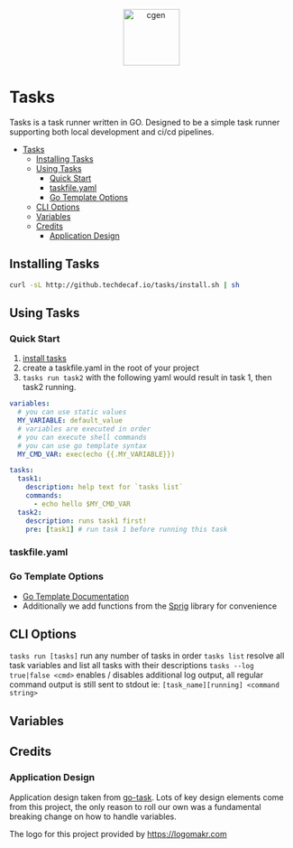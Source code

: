 <p align="center">
  <img alt="cgen" src="https://images.techdecaf.com/fit-in/100x/tiny/tasks-logo.png" width="100" />
</p>

# Tasks

Tasks is a task runner written in GO. Designed to be a simple task runner supporting both local development and ci/cd pipelines.

- [Tasks](#tasks)
  - [Installing Tasks](#installing-tasks)
  - [Using Tasks](#using-tasks)
    - [Quick Start](#quick-start)
    - [taskfile.yaml](#taskfileyaml)
    - [Go Template Options](#go-template-options)
  - [CLI Options](#cli-options)
  - [Variables](#variables)
  - [Credits](#credits)
    - [Application Design](#application-design)

## Installing Tasks

```bash
curl -sL http://github.techdecaf.io/tasks/install.sh | sh
```

## Using Tasks

### Quick Start

1. [install tasks](#installing-tasks)
2. create a taskfile.yaml in the root of your project
3. `tasks run task2` with the following yaml would result in task 1, then task2 running.

```yaml
variables:
  # you can use static values
  MY_VARIABLE: default_value
  # variables are executed in order
  # you can execute shell commands
  # you can use go template syntax
  MY_CMD_VAR: exec(echo {{.MY_VARIABLE}})

tasks:
  task1:
    description: help text for `tasks list`
    commands:
      - echo hello $MY_CMD_VAR
  task2:
    description: runs task1 first!
    pre: [task1] # run task 1 before running this task
```

### taskfile.yaml

### Go Template Options

- [Go Template Documentation](https://golang.org/pkg/text/template/)
- Additionally we add functions from the [Sprig](http://masterminds.github.io/sprig/) library for convenience

## CLI Options

`tasks run [tasks]` run any number of tasks in order
`tasks list` resolve all task variables and list all tasks with their descriptions
`tasks --log true|false <cmd>` enables / disables additional log output, all regular command output is still sent to stdout
ie: `[task_name][running] <command string>`

## Variables

## Credits

### Application Design

Application design taken from [go-task](https://github.com/go-task/task). Lots of key design elements come from this project, the only reason to roll our own was a fundamental breaking change on how to handle variables.

The logo for this project provided by https://logomakr.com
